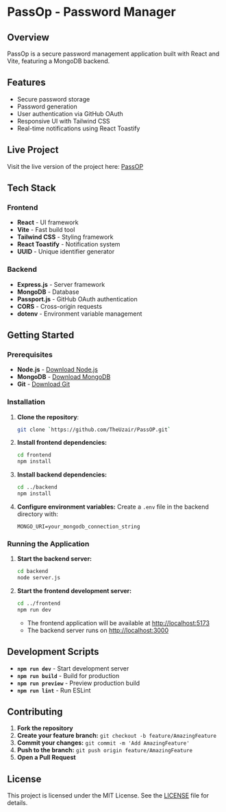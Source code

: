 # PassOp - Password Manager

## Overview

PassOp is a secure password management application built with React and Vite, featuring a MongoDB backend.

## Features

- Secure password storage
- Password generation
- User authentication via GitHub OAuth
- Responsive UI with Tailwind CSS
- Real-time notifications using React Toastify

## Live Project

Visit the live version of the project here: [PassOP](https://passop-live.onrender.com)

## Tech Stack

### Frontend
- **React** - UI framework
- **Vite** - Fast build tool
- **Tailwind CSS** - Styling framework
- **React Toastify** - Notification system
- **UUID** - Unique identifier generator

### Backend
- **Express.js** - Server framework
- **MongoDB** - Database
- **Passport.js** - GitHub OAuth authentication
- **CORS** - Cross-origin requests
- **dotenv** - Environment variable management

## Getting Started

### Prerequisites
- **Node.js** - [Download Node.js](https://nodejs.org/)
- **MongoDB** - [Download MongoDB](https://www.mongodb.com/try/download/community)
- **Git** - [Download Git](https://git-scm.com/)

### Installation

1. **Clone the repository**:
   ```bash
   git clone `https://github.com/TheUzair/PassOP.git`
   ```

2. **Install frontend dependencies:**
   ```bash
   cd frontend
   npm install
   ```

3. **Install backend dependencies:**
   ```bash
   cd ../backend
   npm install
   ```

4. **Configure environment variables:**
   Create a `.env` file in the backend directory with:
   ```plaintext
   MONGO_URI=your_mongodb_connection_string
   ```

### Running the Application

1. **Start the backend server:**
   ```bash
   cd backend
   node server.js
   ```

2. **Start the frontend development server:**
   ```bash
   cd ../frontend
   npm run dev
   ```

   - The frontend application will be available at [http://localhost:5173](http://localhost:5173)
   - The backend server runs on [http://localhost:3000](http://localhost:3000)

## Development Scripts

- **`npm run dev`** - Start development server
- **`npm run build`** - Build for production
- **`npm run preview`** - Preview production build
- **`npm run lint`** - Run ESLint

## Contributing

1. **Fork the repository**
2. **Create your feature branch:** `git checkout -b feature/AmazingFeature`
3. **Commit your changes:** `git commit -m 'Add AmazingFeature'`
4. **Push to the branch:** `git push origin feature/AmazingFeature`
5. **Open a Pull Request**

## License

This project is licensed under the MIT License. See the [LICENSE](LICENSE) file for details.